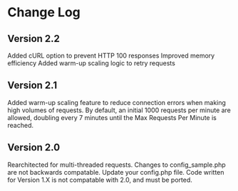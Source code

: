 Change Log
==========



Version 2.2
-----------

Added cURL option to prevent HTTP 100 responses
Improved memory efficiency
Added warm-up scaling logic to retry requests


Version 2.1
-----------

Added warm-up scaling feature to reduce connection errors when making high volumes of
	requests. By default, an initial 1000 requests per minute are allowed, doubling
	every 7 minutes until the Max Requests Per Minute is reached.


Version 2.0
-----------

Rearchitected for multi-threaded requests.
Changes to config_sample.php are not backwards compatable. Update your config.php file.
Code written for Version 1.X is not compatable with 2.0, and must be ported.